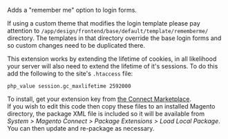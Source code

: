 Adds a "remember me" option to login forms.

If using a custom theme that modifies the login template please pay attention to `/app/design/frontend/base/default/template/rememberme/` directory. The templates in that directory override the base login forms and so custom changes need to be duplicated there.

This extension works by extending the lifetime of cookies, in all likelihood your server will also need to extend the lifetime of it's sessions. To do this add the following to the site's `.htaccess` file:

    php_value session.gc_maxlifetime 2592000

To install, get your extension key from [the Connect Marketplace](http://www.magentocommerce.com/magento-connect/remember-me.html).  
If you wish to edit this code then copy these files to an installed Magento directory, the package XML file is included so it will be available from _System > Magento Connect > Package Extensions > Load Local Package_.
You can then update and re-package as necessary.
